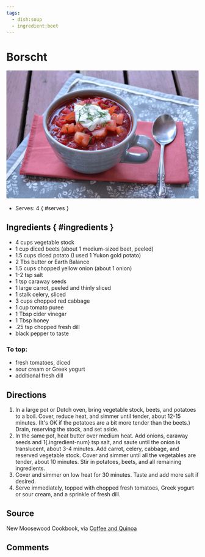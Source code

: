 ```yaml
---
tags:
  - dish:soup
  - ingredient:beet
---
```

# Borscht

![Recipe picture](../images/borscht-0.png)

- Serves: 4
{ #serves }

## Ingredients { #ingredients }

- 4 cups vegetable stock
- 1 cup diced beets (about 1 medium-sized beet, peeled)
- 1.5 cups diced potato (I used 1 Yukon gold potato)
- 2 Tbs butter or Earth Balance
- 1.5 cups chopped yellow onion (about 1 onion)
- 1-2 tsp salt
- 1 tsp caraway seeds
- 1 large carrot, peeled and thinly sliced
- 1 stalk celery, sliced
- 3 cups chopped red cabbage
- 1 cup tomato puree
- 1 Tbsp cider vinegar
- 1 Tbsp honey
- .25 tsp chopped fresh dill
- black pepper to taste

### To top:

- fresh tomatoes, diced
- sour cream or Greek yogurt
- additional fresh dill

## Directions

1. In a large pot or Dutch oven, bring vegetable stock, beets, and potatoes to a boil. Cover, reduce heat, and simmer until tender, about 12-15 minutes. (It's OK if the potatoes are a bit more tender than the beets.) Drain, reserving the stock, and set aside.
2. In the same pot, heat butter over medium heat. Add onions, caraway seeds and *1*{.ingredient-num} tsp salt, and saute until the onion is translucent, about 3-4 minutes. Add carrot, celery, cabbage, and reserved vegetable stock. Cover and simmer until all the vegetables are tender, about 10 minutes. Stir in potatoes, beets, and all remaining ingredients.
3. Cover and simmer on low heat for 30 minutes. Taste and add more salt if desired.
4. Serve immediately, topped with chopped fresh tomatoes, Greek yogurt or sour cream, and a sprinkle of fresh dill.

## Source

New Moosewood Cookbook, via [Coffee and Quinoa](https://www.coffeeandquinoa.com/2013/04/moosewood-cookbook-borscht/)

## Comments

